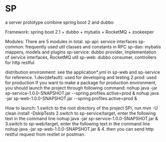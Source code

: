 # SP
a server prototype combine spring boot 2 and dubbo

Framework:
  spring boot 2.1 + dubbo + mybatis + RocketMQ + zookeeper 

Modules:
  There are 5 modules in total.
  sp-api: service interfaces
  sp-common: frequently used util classes and constants in RPC
  sp-dao: mybatis mappers, models and plugins
  sp-service: dubbo provider, implementation of service interfaces, RocketMQ util
  sp-web: dubbo consumer, controllers for http restful

distribution environment:
  see the application*.yml in sp-web and sp-service for reference.
  1.dev(default): used for developing and testing
  2.prod: used for production
  If you want to make a package for production environment, you should launch the project through following command:
                  nohup java -jar sp-service-1.0.0-SNAPSHOT.jar --spring.profiles.active=prod &
                  nohup java -jar sp-web-1.0.0-SNAPSHOT.jar --spring.profiles.active=prod &

How to launch: 
  1.switch to the root directory of the project SP/, run 
                   mvn -U clean install -DskipTests
  2.switch to sp-service/target, enter the following text in the command line
                   nohup java -jar sp-service-1.0.0-SNAPSHOT.jar &
  3.switch to sp-web/target, enter the following text in the command line
                   nohup java -jar sp-web-1.0.0-SNAPSHOT.jar &
  4. then you can send http restful request from restlet or postman.
